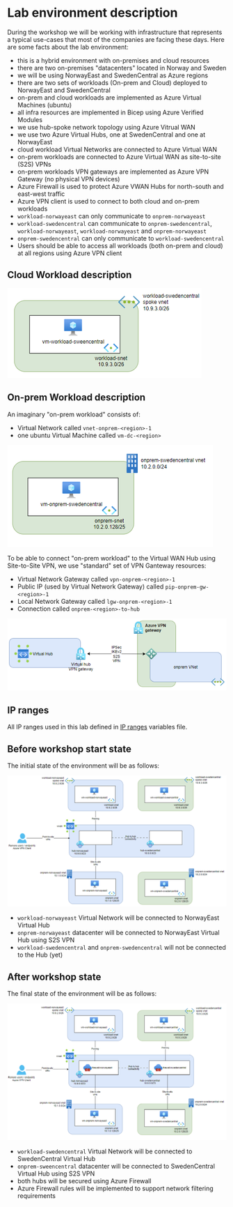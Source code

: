 # Lab environment description

During the workshop we will be working with infrastructure that represents a typical use-cases that most of the companies are facing these days. Here are some facts about the lab environment:
- this is a hybrid environment with on-premises and cloud resources
- there are two on-premises "datacenters" located in Norway and Sweden
- we will be using NorwayEast and SwedenCentral as Azure regions
- there are two sets of workloads (On-prem and Cloud) deployed to NorwayEast and SwedenCentral
- on-prem and cloud workloads are implemented as Azure Virtual Machines (ubuntu)
- all infra resources are implemented in Bicep using Azure Verified Modules
- we use hub-spoke network topology using Azure Vitrual WAN
- we use two Azure Virtual Hubs, one at SwedenCentral and one at NorwayEast
- cloud workload Virtual Networks are connected to Azure Virtual WAN
- on-prem workloads are connected to Azure Virtual WAN as site-to-site (S2S) VPNs
- on-prem workloads VPN gateways are implemented as Azure VPN Gateway (no physical VPN devices)
- Azure Firewall is used to protect Azure VWAN Hubs for north-south and east-west traffic
- Azure VPN client is used to connect to both cloud and on-prem workloads
- `workload-norwayeast` can only communicate to `onprem-norwayeast`
- `workload-swedencentral` can communicate to `onprem-swedencentral`, `workload-norwayeast`, `workload-norwayeast` and `onprem-norwayeast`
- `onprem-swedencentral` can only communicate to `workload-swedencentral`
- Users should be able to access all workloads (both on-prem and cloud) at all regions using Azure VPN client

## Cloud Workload description 

![Lab environment](../docs/assets/images/cloud-workload.png)

## On-prem Workload description

An imaginary "on-prem workload" consists of:
 - Virtual Network called `vnet-onprem-<region>-1`
 - one ubuntu Virtual Machine called `vm-dc-<region>`

![Lab environment](../docs/assets/images/onprem-workload.png)

To be able to connect "on-prem workload" to the Virtual WAN Hub using Site-to-Site VPN, we use "standard" set of VPN Ganteway resources:
 - Virtual Network Gateway called `vpn-onprem-<region>-1`
 - Public IP (used by Virtual Network Gateway) called `pip-onprem-gw-<region>-1`
 - Local Network Gateway called  `lgw-onprem-<region>-1`
 - Connection called `onprem-<region>-to-hub`

 ![vwan-hub](assets/images/lab-03/S2S-VPN.png)

## IP ranges

All IP ranges used in this lab defined in [IP ranges](../iac/.global/variables.bicep) variables file.

## Before workshop start state

The initial state of the environment will be as follows:

![Lab environment](../docs/assets/images/lab-environment-before.png)

- `workload-norwayeast` Virtual Network will be connected to NorwayEast Virtual Hub
- `onprem-norwayeast` datacenter will be connected to NorwayEast Virtual Hub using S2S VPN
- `workload-swedencentral` and `onprem-swedencentral` will not be connected to the Hub (yet)

## After workshop state

The final state of the environment will be as follows:

![Lab environment](../docs/assets/images/lab-environment-after.png)

- `workload-swedencentral` Virtual Network will be connected to SwedenCentral Virtual Hub
- `onprem-sweencentral` datacenter will be connected to SwedenCentral Virtual Hub using S2S VPN
- both hubs will be secured using Azure Firewall
- Azure Firewall rules will be implemented to support network filtering requirements
